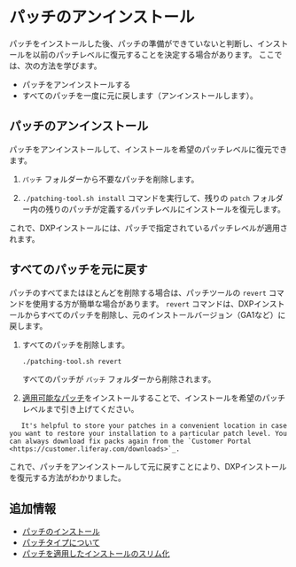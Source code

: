 # パッチのアンインストール

パッチをインストールした後、パッチの準備ができていないと判断し、インストールを以前のパッチレベルに復元することを決定する場合があります。 ここでは、次の方法を学びます。

  - パッチをアンインストールする
  - すべてのパッチを一度に元に戻します（アンインストールします）。

## パッチのアンインストール

パッチをアンインストールして、インストールを希望のパッチレベルに復元できます。

1.  `パッチ` フォルダーから不要なパッチを削除します。

2.  `./patching-tool.sh install` コマンドを実行して、残りの `patch` フォルダー内の残りのパッチが定義するパッチレベルにインストールを復元します。

これで、DXPインストールには、パッチで指定されているパッチレベルが適用されます。

## すべてのパッチを元に戻す

パッチのすべてまたはほとんどを削除する場合は、パッチツールの `revert` コマンドを使用する方が簡単な場合があります。 `revert` コマンドは、DXPインストールからすべてのパッチを削除し、元のインストールバージョン（GA1など）に戻します。

1.  すべてのパッチを削除します。

    ``` bash
    ./patching-tool.sh revert
    ```

    すべてのパッチが `パッチ` フォルダーから削除されます。

2.  [適用可能なパッチ](./installing-patches.md)をインストールすることで、インストールを希望のパッチレベルまで引き上げてください。

<!-- end list -->

``` tip::
   It's helpful to store your patches in a convenient location in case you want to restore your installation to a particular patch level. You can always download fix packs again from the `Customer Portal <https://customer.liferay.com/downloads>`_.
```

これで、パッチをアンインストールして元に戻すことにより、DXPインストールを復元する方法がわかりました。

## 追加情報

  - [パッチのインストール](./installing-patches.md)
  - [パッチタイプについて](./understanding-patch-types.md)
  - [パッチを適用したインストールのスリム化](advanced-patching-for-dxp-7-2/slimming-down-patched-installations.md)
